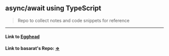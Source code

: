 ## async/await using TypeScript

> Repo to collect notes and code snippets for reference

---

#### Link to [Egghead](https://egghead.io/courses/async-await-using-typescript)

#### Link to basarat's Repo: [=>](https://github.com/basarat/typescript-async)
